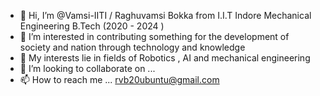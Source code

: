 - 👋 Hi, I’m @Vamsi-IITI / Raghuvamsi Bokka from I.I.T Indore Mechanical Engineering B.Tech (2020 - 2024 )
- 👀 I’m interested in contributing something for the development of society and nation through technology and knowledge
- 🌱 My interests lie in fields of Robotics , AI and mechanical engineering
- 💞️ I’m looking to collaborate on ...
- 📫 How to reach me ... rvb20ubuntu@gmail.com 

<!---
Vamsi-IITI/Vamsi-IITI is a ✨ special ✨ repository because its `README.md` (this file) appears on your GitHub profile.
You can click the Preview link to take a look at your changes.
--->
